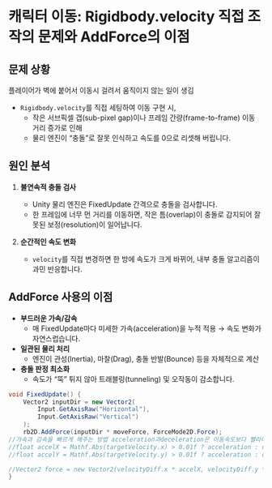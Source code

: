# 캐릭터 이동: Rigidbody.velocity 직접 조작의 문제와 AddForce의 이점

## 문제 상황
플레이어가 벽에 붙어서 이동시 걸려서 움직이지 않는 일이 생김
- `Rigidbody.velocity`를 직접 세팅하여 이동 구현 시,  
  - 작은 서브픽셀 갭(sub-pixel gap)이나 프레임 간량(frame-to-frame) 이동 거리 증가로 인해  
  - 물리 엔진이 “충돌”로 잘못 인식하고 속도를 0으로 리셋해 버립니다.

## 원인 분석
1. **불연속적 충돌 검사**  
   - Unity 물리 엔진은 FixedUpdate 간격으로 충돌을 검사합니다.  
   - 한 프레임에 너무 먼 거리를 이동하면, 작은 틈(overlap)이 충돌로 감지되어 잘못된 보정(resolution)이 일어납니다.

2. **순간적인 속도 변화**  
   - `velocity`를 직접 변경하면 한 방에 속도가 크게 바뀌어, 내부 충돌 알고리즘이 과민 반응합니다.

## AddForce 사용의 이점
- **부드러운 가속/감속**  
  - 매 FixedUpdate마다 미세한 가속(acceleration)을 누적 적용 → 속도 변화가 자연스럽습니다.  
- **일관된 물리 처리**  
  - 엔진이 관성(Inertia), 마찰(Drag), 충돌 반발(Bounce) 등을 자체적으로 계산  
- **충돌 판정 최소화**  
  - 속도가 “뚝” 튀지 않아 트래블링(tunneling) 및 오작동이 감소합니다.

```csharp
void FixedUpdate() {
    Vector2 inputDir = new Vector2(
        Input.GetAxisRaw("Horizontal"),
        Input.GetAxisRaw("Vertical")
    );
    rb2D.AddForce(inputDir * moveForce, ForceMode2D.Force);
//가속과 감속을 빠르게 해주는 방법 acceleration과deceleration은 이동속도보다 빨라야한다
//float accelX = Mathf.Abs(targetVelocity.x) > 0.01f ? acceleration : deceleration;
//float accelY = Mathf.Abs(targetVelocity.y) > 0.01f ? acceleration : deceleration;

//Vector2 force = new Vector2(velocityDiff.x * accelX, velocityDiff.y * accelY);
}
```
